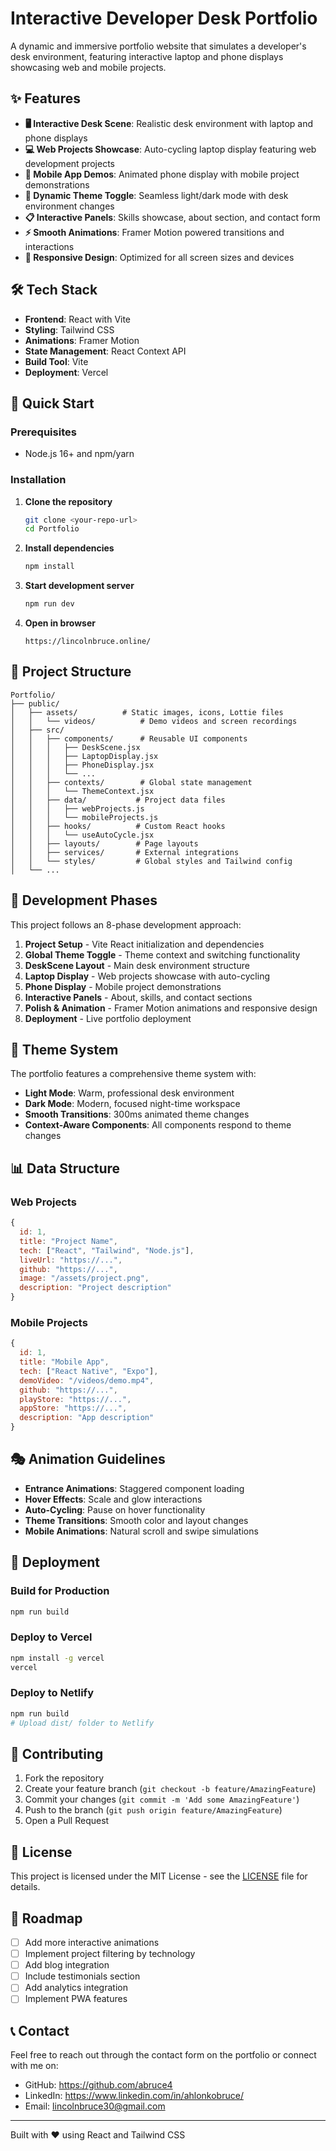# Interactive Developer Desk Portfolio

A dynamic and immersive portfolio website that simulates a developer's desk environment, featuring interactive laptop and phone displays showcasing web and mobile projects.

## ✨ Features

- **🖥️ Interactive Desk Scene**: Realistic desk environment with laptop and phone displays
- **💻 Web Projects Showcase**: Auto-cycling laptop display featuring web development projects
- **📱 Mobile App Demos**: Animated phone display with mobile project demonstrations
- **🎨 Dynamic Theme Toggle**: Seamless light/dark mode with desk environment changes
- **📋 Interactive Panels**: Skills showcase, about section, and contact form
- **⚡ Smooth Animations**: Framer Motion powered transitions and interactions
- **📱 Responsive Design**: Optimized for all screen sizes and devices

## 🛠️ Tech Stack

- **Frontend**: React with Vite
- **Styling**: Tailwind CSS
- **Animations**: Framer Motion
- **State Management**: React Context API
- **Build Tool**: Vite
- **Deployment**: Vercel

## 🚀 Quick Start

### Prerequisites
- Node.js 16+ and npm/yarn

### Installation

1. **Clone the repository**
   ```bash
   git clone <your-repo-url>
   cd Portfolio
   ```

2. **Install dependencies**
   ```bash
   npm install
   ```

3. **Start development server**
   ```bash
   npm run dev
   ```

4. **Open in browser**
   ```
   https://lincolnbruce.online/
   ```

## 📁 Project Structure

```
Portfolio/
├── public/
│   ├── assets/          # Static images, icons, Lottie files
│   │   └── videos/          # Demo videos and screen recordings
│   ├── src/
│   │   ├── components/      # Reusable UI components
│   │   │   ├── DeskScene.jsx
│   │   │   ├── LaptopDisplay.jsx
│   │   │   ├── PhoneDisplay.jsx
│   │   │   └── ...
│   │   ├── contexts/        # Global state management
│   │   │   └── ThemeContext.jsx
│   │   ├── data/           # Project data files
│   │   │   ├── webProjects.js
│   │   │   └── mobileProjects.js
│   │   ├── hooks/          # Custom React hooks
│   │   │   └── useAutoCycle.jsx
│   │   ├── layouts/        # Page layouts
│   │   ├── services/       # External integrations
│   │   └── styles/         # Global styles and Tailwind config
│   └── ...
```

## 🎯 Development Phases

This project follows an 8-phase development approach:

1. **Project Setup** - Vite React initialization and dependencies
2. **Global Theme Toggle** - Theme context and switching functionality
3. **DeskScene Layout** - Main desk environment structure
4. **Laptop Display** - Web projects showcase with auto-cycling
5. **Phone Display** - Mobile project demonstrations
6. **Interactive Panels** - About, skills, and contact sections
7. **Polish & Animation** - Framer Motion animations and responsive design
8. **Deployment** - Live portfolio deployment

## 🎨 Theme System

The portfolio features a comprehensive theme system with:
- **Light Mode**: Warm, professional desk environment
- **Dark Mode**: Modern, focused night-time workspace
- **Smooth Transitions**: 300ms animated theme changes
- **Context-Aware Components**: All components respond to theme changes

## 📊 Data Structure

### Web Projects
```javascript
{
  id: 1,
  title: "Project Name",
  tech: ["React", "Tailwind", "Node.js"],
  liveUrl: "https://...",
  github: "https://...",
  image: "/assets/project.png",
  description: "Project description"
}
```

### Mobile Projects
```javascript
{
  id: 1,
  title: "Mobile App",
  tech: ["React Native", "Expo"],
  demoVideo: "/videos/demo.mp4",
  github: "https://...",
  playStore: "https://...",
  appStore: "https://...",
  description: "App description"
}
```

## 🎭 Animation Guidelines

- **Entrance Animations**: Staggered component loading
- **Hover Effects**: Scale and glow interactions
- **Auto-Cycling**: Pause on hover functionality
- **Theme Transitions**: Smooth color and layout changes
- **Mobile Animations**: Natural scroll and swipe simulations

## 🚀 Deployment

### Build for Production
```bash
npm run build
```

### Deploy to Vercel
```bash
npm install -g vercel
vercel
```

### Deploy to Netlify
```bash
npm run build
# Upload dist/ folder to Netlify
```

## 🤝 Contributing

1. Fork the repository
2. Create your feature branch (`git checkout -b feature/AmazingFeature`)
3. Commit your changes (`git commit -m 'Add some AmazingFeature'`)
4. Push to the branch (`git push origin feature/AmazingFeature`)
5. Open a Pull Request

## 📝 License

This project is licensed under the MIT License - see the [LICENSE](LICENSE) file for details.

## 🎯 Roadmap

- [ ] Add more interactive animations
- [ ] Implement project filtering by technology
- [ ] Add blog integration
- [ ] Include testimonials section
- [ ] Add analytics integration
- [ ] Implement PWA features

## 📞 Contact

Feel free to reach out through the contact form on the portfolio or connect with me on:
- GitHub: https://github.com/abruce4
- LinkedIn: https://www.linkedin.com/in/ahlonkobruce/
- Email: lincolnbruce30@gmail.com

---

Built with ❤️ using React and Tailwind CSS